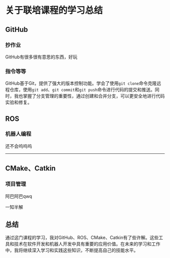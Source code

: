# 关于联培课程的学习总结

## GitHub

### 抄作业

GitHub有很多很有意思的东西，好玩

### 指令等等

GitHub基于Git，提供了强大的版本控制功能。学会了使用`git clone`命令克隆远程仓库，使用`git add`、`git commit`和`git push`命令进行代码的提交和推送。同时，我也掌握了分支管理的重要性，通过创建和合并分支，可以更安全地进行代码实验和修复。

## ROS

### 机器人编程

还不会呜呜呜

---

## CMake、Catkin

### 项目管理

阿巴阿巴qwq

一知半解

## 总结

通过这门课程的学习，我对GitHub、ROS、CMake、Catkin有了些许解。这些工具和技术在软件开发和机器人开发中具有重要的应用价值。在未来的学习和工作中，我将继续深入学习和实践这些知识，不断提高自己的技能水平。